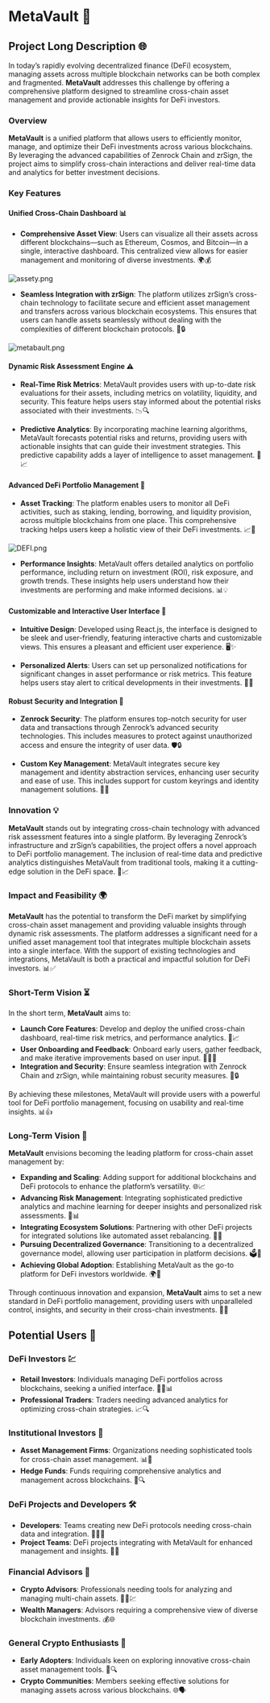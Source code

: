 # MetaVault 🚀

## Project Long Description 🌐

In today’s rapidly evolving decentralized finance (DeFi) ecosystem, managing assets across multiple blockchain networks can be both complex and fragmented. **MetaVault** addresses this challenge by offering a comprehensive platform designed to streamline cross-chain asset management and provide actionable insights for DeFi investors. 

### Overview

**MetaVault** is a unified platform that allows users to efficiently monitor, manage, and optimize their DeFi investments across various blockchains. By leveraging the advanced capabilities of Zenrock Chain and zrSign, the project aims to simplify cross-chain interactions and deliver real-time data and analytics for better investment decisions. 

### Key Features

#### Unified Cross-Chain Dashboard 📊

- **Comprehensive Asset View**: Users can visualize all their assets across different blockchains—such as Ethereum, Cosmos, and Bitcoin—in a single, interactive dashboard. This centralized view allows for easier management and monitoring of diverse investments. 🌍💰
  

![assety.png](https://cdn.dorahacks.io/static/files/1916b7085b069f7aea3d17b458ea0cb5.png)

- **Seamless Integration with zrSign**: The platform utilizes zrSign’s cross-chain technology to facilitate secure and efficient asset management and transfers across various blockchain ecosystems. This ensures that users can handle assets seamlessly without dealing with the complexities of different blockchain protocols. 🔗🔒

![metabault.png](https://cdn.dorahacks.io/static/files/1916760de66a8ddc9014e3440eba92c6.png)

#### Dynamic Risk Assessment Engine ⚠️

- **Real-Time Risk Metrics**: MetaVault provides users with up-to-date risk evaluations for their assets, including metrics on volatility, liquidity, and security. This feature helps users stay informed about the potential risks associated with their investments. 📉🔍

- **Predictive Analytics**: By incorporating machine learning algorithms, MetaVault forecasts potential risks and returns, providing users with actionable insights that can guide their investment strategies. This predictive capability adds a layer of intelligence to asset management. 🤖📈

#### Advanced DeFi Portfolio Management 📑

- **Asset Tracking**: The platform enables users to monitor all DeFi activities, such as staking, lending, borrowing, and liquidity provision, across multiple blockchains from one place. This comprehensive tracking helps users keep a holistic view of their DeFi investments. 📈🔗

![DEFI.png](https://cdn.dorahacks.io/static/files/1916b70e635f0ce76df5cdf41119a459.png)

- **Performance Insights**: MetaVault offers detailed analytics on portfolio performance, including return on investment (ROI), risk exposure, and growth trends. These insights help users understand how their investments are performing and make informed decisions. 📊💡

#### Customizable and Interactive User Interface 🎨

- **Intuitive Design**: Developed using React.js, the interface is designed to be sleek and user-friendly, featuring interactive charts and customizable views. This ensures a pleasant and efficient user experience. 🖥️✨

- **Personalized Alerts**: Users can set up personalized notifications for significant changes in asset performance or risk metrics. This feature helps users stay alert to critical developments in their investments. 📲🔔

#### Robust Security and Integration 🔐

- **Zenrock Security**: The platform ensures top-notch security for user data and transactions through Zenrock’s advanced security technologies. This includes measures to protect against unauthorized access and ensure the integrity of user data. 🛡️🔒

- **Custom Key Management**: MetaVault integrates secure key management and identity abstraction services, enhancing user security and ease of use. This includes support for custom keyrings and identity management solutions. 🔑🔧

### Innovation 💡

**MetaVault** stands out by integrating cross-chain technology with advanced risk assessment features into a single platform. By leveraging Zenrock’s infrastructure and zrSign’s capabilities, the project offers a novel approach to DeFi portfolio management. The inclusion of real-time data and predictive analytics distinguishes MetaVault from traditional tools, making it a cutting-edge solution in the DeFi space. 🌟📈

### Impact and Feasibility 🌍

**MetaVault** has the potential to transform the DeFi market by simplifying cross-chain asset management and providing valuable insights through dynamic risk assessments. The platform addresses a significant need for a unified asset management tool that integrates multiple blockchain assets into a single interface. With the support of existing technologies and integrations, MetaVault is both a practical and impactful solution for DeFi investors. 📊✅

### Short-Term Vision ⏳

In the short term, **MetaVault** aims to:
- **Launch Core Features**: Develop and deploy the unified cross-chain dashboard, real-time risk metrics, and performance analytics. 🚀📈
- **User Onboarding and Feedback**: Onboard early users, gather feedback, and make iterative improvements based on user input. 🧑‍💻📢
- **Integration and Security**: Ensure seamless integration with Zenrock Chain and zrSign, while maintaining robust security measures. 🔗🔒

By achieving these milestones, MetaVault will provide users with a powerful tool for DeFi portfolio management, focusing on usability and real-time insights. 📊👍

### Long-Term Vision 🌟

**MetaVault** envisions becoming the leading platform for cross-chain asset management by:
- **Expanding and Scaling**: Adding support for additional blockchains and DeFi protocols to enhance the platform’s versatility. 🌐📈
- **Advancing Risk Management**: Integrating sophisticated predictive analytics and machine learning for deeper insights and personalized risk assessments. 🤖📊
- **Integrating Ecosystem Solutions**: Partnering with other DeFi projects for integrated solutions like automated asset rebalancing. 🤝🔗
- **Pursuing Decentralized Governance**: Transitioning to a decentralized governance model, allowing user participation in platform decisions. 🗳️🔄
- **Achieving Global Adoption**: Establishing MetaVault as the go-to platform for DeFi investors worldwide. 🌍🚀

Through continuous innovation and expansion, **MetaVault** aims to set a new standard in DeFi portfolio management, providing users with unparalleled control, insights, and security in their cross-chain investments. 🌟🔝

## Potential Users 🎯

### DeFi Investors 💹
- **Retail Investors**: Individuals managing DeFi portfolios across blockchains, seeking a unified interface. 🧑‍💼📊
- **Professional Traders**: Traders needing advanced analytics for optimizing cross-chain strategies. 📈🔍

### Institutional Investors 🏦
- **Asset Management Firms**: Organizations needing sophisticated tools for cross-chain asset management. 📊🏢
- **Hedge Funds**: Funds requiring comprehensive analytics and management across blockchains. 💼🔍

### DeFi Projects and Developers 🛠️
- **Developers**: Teams creating new DeFi protocols needing cross-chain data and integration. 👨‍💻🔗
- **Project Teams**: DeFi projects integrating with MetaVault for enhanced management and insights. 🚀🤝

### Financial Advisors 💼
- **Crypto Advisors**: Professionals needing tools for analyzing and managing multi-chain assets. 🧑‍💼💹
- **Wealth Managers**: Advisors requiring a comprehensive view of diverse blockchain investments. 💰🌐

### General Crypto Enthusiasts 🌟
- **Early Adopters**: Individuals keen on exploring innovative cross-chain asset management tools. 🚀🔍
- **Crypto Communities**: Members seeking effective solutions for managing assets across various blockchains. 🌐🗣️